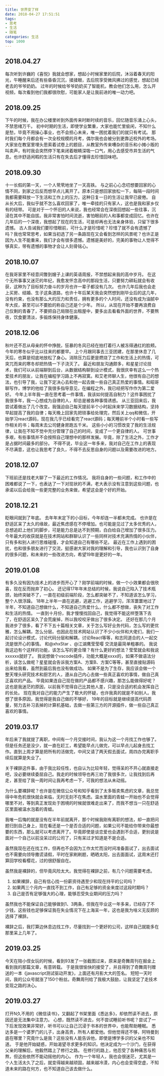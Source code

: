 ```yaml
---
title: 世界变了样
date: 2018-04-27 17:51:51
tags:
- 思考
- 生活
- 随笔
categories: 生活
top: 1000
---
```

## 2018.04.27
每次听到许巍的《喜悦》我就会想家，想起小时候家里的后院，沐浴着春天的阳光，午睡醒来后还有些昏昏沉沉，揉揉眼，去后院享受微风拂过的感觉，想起已经老去的爷爷奶奶。
过年的时候给爷爷奶奶买了智能机，教会他们怎么用，怎么开视频，每次看到他们我都很欣慰，可能家人是让我前进的唯一动力吧。

## 2018.09.25
下午的时候，我在办公楼里听到外面传来时断时续的音乐，回忆随音乐涌上心头，不禁思绪万千。
初中时期的生活，即使学业繁重，大家也能忙里偷闲，不知什么是愁，毕竟不用操心事业，也不会担心未来，唯一困扰着我们的就只有考试。
那时我们每个月都会有一次全校规模的月考，偶尔我也会被分到更靠近校外的考场。大家坐在教室里埋头思索着试卷上的题目，从教室外传来嘈杂的音乐和小摊小贩的叫卖声，有时我会突然停下笔来闭着眼睛深吸一口气，用心去感受市井生活的气息。也许舒适闲暇的生活只有在失去后才懂得去珍惜回味吧。
<!-- more -->

## 2018.09.30
十一长假的第一天，一个人茕茕地坐了一天高铁。
与之前心心念叨想要回家的心情不同，到家之后反而想早点儿离开了。原本只是想回家放松一下，每隔一段时间我都需要释放一下生活和工作上的压力，这种日复一日的生活让我早已疲倦。
自从长大后，我似乎就不怎么喜欢回家了，唯一牵挂的只有家人，这也是我和家乡仅有的纽带。
可是对于一个怀旧的人来说，我也经常会在深夜回想起一些往事，沉浸在其中不能自拔。我非常害怕时间流逝，害怕眼前的人和事都变成回忆。也许在几年后的一个深夜，我想起了现在的生活，可是却再也无法亲身体验，只留下很多遗憾。
古人告诫我们要珍惜眼前，可什么才是珍惜呢？珍惜了就不会有遗憾了吗？我也常常思考，如果当初选了另一条路现在又会看到怎样的风景呢？也许正是因为人生不能重来，我们才会有很多遗憾。遗憾是美好的，完美的事物让人觉得不够真实，带有遗憾的事物才会让人刻骨铭心。

## 2018.10.07
在我哥家里不经意间瞥到嫂子上课的英语周报，不禁想起来我的高中岁月。
在这个无所事事又迷茫的年纪，我愈发怀念高中的那段生活，只要努力耕耘就会有收获，这种为了目标努力奋斗的岁月也许一辈子都没有几次。
也许几年后我也会走上买房、结婚、生子这条道路，也许十年后某天我会突然想到刚毕业后的这几年，没有约束，也没有那么大的压力和责任，拥有更多的个人时间，还没有成为油腻中年大叔，甚至可以不要脸的称自己还是个少年。
所以，从现在开始不要再浪费自己仅剩的青春了，不要把自己局限在出租屋中，要多出去看看外面的世界，不要熬夜，饮食要清淡，多锻炼保持身体健康。

## 2018.12.06
秋叶还不忍从母亲的怀中挣脱，狂暴的冬风已经在拍打着行人被冻得通红的脸颊。
今年的寒冬似乎比以往来的都要早。
上个月跟同事去三亚团建，在那里休息了几天后，也算是彻底地放松了身心。消除压力后更是燃烧了工作和生活上的热情，可突兀而来的寒冬却把热情一下子浇灭了。
最近和朋友沟通颇多，和星星讨论技术，我们可以从前端聊到后台，从数据结构聊到设计模式，我很庆幸有这么一个热爱技术的朋友，让我在编程学习路上不再寂寞。和艾老师聊人生，他很有自己的想法，也引导了我，让我下定决心去和他一起去做一些自己真正热爱的事情。和昭哥聊写作，博学的他给了我很多指导意见，在编程之外，我已经把写作作为第二爱好。
今年上半年我一直在思考着一件事情，我该如何提高自制力？这件事困扰了我很多年，我一心想成为自律的人，却总是被各种事情诱惑。
从三亚回来后，我尝试着做出了几个改变。我强迫自己每天提前半个小时起床来学习数据结构，坚持早起提高了我的自律；每天晚上回家先把琐事给处理完，然后关上qq和微信，开始学习react源码，现在我几乎已经看完了react源码；每天睡前半个小时看一些写作相关的书；每周末去公司健身房跑五千米。
这些小小的习惯改变了我的生活规律，让我在不知不觉中充分管理了自己的时间，变成了一个更自律的人。
可世事多艰，有些事情并不会按照自己理想中的那样发展。毕竟，除了生活之外，工作才是占据时间最多的部分。
不得不说，毕业这一年多来，我对自己在工作上的表现不尽满意，这也让我思考了良久，不得不去反思自身的问题以及需要改进的地方。

## 2018.12.07
下班前还是找老大聊了一下最近的工作情况。
我将自身的一些问题，和工作中的困难都说了一下，也表达了一下对现状的不满，老大表示没有注意到这些问题，也承诺以后会给我一些更完整的业务来做，希望这会是个好的开始。

## 2018.12.21
眨眼间就到了年底。
去年年末定下的小目标，今年却连一半都未完成。
也许是在舒适区呆了太久的缘故，最近焦虑感在不停增加。也可能是见过了太多优秀的人，总想追赶上他们的脚步，可是能力总是达不到预期，白白给自己增加了很多压力。
今年最大的收获就是在技术网站和群聊认识了一些同样对技术充满热情的小伙伴，只有多和别人进行思维碰撞，才会知道自己有哪些不足。
最近在工作上遇到的困扰，也和很多朋友进行了交流，挺感谢大家对我的理解和引导，我也认识到了自身的很多问题，和未来的一些改进方向，希望19年是更好的一年。

## 2019.01.08
有多久没有因为技术上的进步而开心了？刚学前端的时候，做一个小效果都会很欣喜，现在反而抛弃了初心。
还记得17年年末总结的时候，我说自己陷入了技术瓶颈，始终突破不了，一直在初级前端阶段，怎么都突破不了，不知道该怎么学习，整个人很浮躁。
18年上半年一直在逃避，逃避工作，逃避学习，浑浑噩噩地过了半年，不知道自己想做什么，不知道自己热爱什么，什么都不想做，丧失了对工作和生活的热情。
一直到十月份，我才慢慢找回自己，我觉得不能这样堕落下去了，在舒适区呆久了会荒废掉，所以我咬咬牙做出了很多决定。
还好在那几个月我进步了很多，看了不下五十篇相关文章，关于怎么写好业务代码，怎么写的更优雅，怎么解耦，怎么分层。也因此在技术网站认识了不少小伙伴和大佬们，我们一起讨论设计模式，讨论代码分层和解耦，讨论React等等，和志同道合的人一起交流是很开心的事情。
和@xhxStar 、@江湖鹰莹莹嘤 交流是最简单粗暴的。
我说我这边有个这样的功能，该怎么写的更合理？有什么更好的想法？莹莹就会和我说xxxxxx就好了。
我说想做个vscode插件，功能大概是xxxx的，如果不做语法分析，该怎么做呢？星星就会告诉我方案A、方案B、方案C等等，甚至直接贴源码出来给我看，虽然到最后我也没有做成功。
如果不是为了生存，我应该会做一个整天埋头研究技术和厨艺的人，遵从自己内心去做一些真正喜欢的事情，做自己真正喜欢的产品。
毕竟如果连自己现在做的产品都不感兴趣，那怎么能做得好呢？这也是我迷茫的原因，以前我不觉得自己比其他人差，只是没合适的机会发挥自己的长处。
现在我对自己的能力产生了极大的怀疑，也许我真的就是不如别人。我想了很多原因，我觉得是我自己做的不够好，
19年的目标就是继续提高代码质量，努力去补习丢掉的计算机基础，去做一些第三方的开源插件，做一些自己真正喜欢的事情。

## 2019.03.17
年后来了我就提了离职，中间有一个月交接时间，我认为这一个月找工作也够了。但是任务还是没少，就一直在赶工，希望能早点儿做完，可以早点儿起身去找工作。直到上周才算是把所有的活做完，中间又请了两天假去面试，周四办完离职手续后就算是失业了。

关于裸辞这件事，由于我比较任性，也自认为比较年轻，觉得呆的不开心就直接走吧，没必要继续委屈自己。我走的时候领导也再三劝了我很多次，让我找到后再走，甚至给了我一周时间让我再考虑一下，可我的想法从未动摇。

为什么要裸辞呢？也许是在微信公众号和知乎看到了太多贩卖焦虑的文章，我总觉得中年危机很快就会来临，无时无刻不在焦虑。温水里面的青蛙一开始也不会觉得哪里不对，等到真正发现处于困境的时候就很难走出来了，而我不想当一只在舒适区里面被温水泡着的青蛙。

我唯一后悔的就是没有在半年前就离开，那个时候我刚有离职的想法，却一直把问题归到自己身上，现在看还是一个是否合适的问题，如果公司不能给你带来你最想要的东西，那么就可以考虑离开了。毕竟即使是谈恋爱也会遇到不合适，更别说是面对一个自己以前没呆过的公司了，只有呆过才知道是不是合适。

虽然我现在还在找工作，但再也不会因为工作太忙而没时间准备面试了，出去面试也不需要向领导撒谎请假，平时在家刷刷题，晒晒太阳，出去面面试，这周末还打算回学校看樱花，过的很舒服自在。

虽然我是裸辞的，但毕竟风险太大。我觉得在裸辞之前，有几个问题需要考虑。

1. 如果裸辞，自己有信心找一份薪资待遇至少和现在持平的公司吗？
2. 如果两三个月内一直找不到工作，自己有足够的资金来度过这段时期吗？
3. 自己是否有足够强大的心理，能够忍受失业期间的压力吗？

虽然我也不能保证自己能够做到1、3两条，但我在毕业这一年多来，已经存了不少钱，这些钱也足够保证我在失业情况下在上海呆一年，这也是我为啥义无反顾的选择了裸辞。

裸辞之后，我打算边休息边找工作，尽量找到一个更好的公司，这样自己就能多在那里呆上几年了。

## 2019.03.25
今天在陪小侄女玩的时候，看到93发了一张截图过来，原来是奇舞周刊在掘金上看到我的那篇文章，有意转载。
于是我很愉快的接受了，并且得到了奇舞周刊赠送的一本《javascript测试驱动开发》，上面还有月影大大的签名。
短短一天时间，我的公众号就涨了150个粉丝。奇舞周刊给了我极大鼓励，让我坚定了走技术变现之路的决心。

## 2019.03.27
打开N久不用的《微信读书》，又翻起了书架里面《悉达多》，却依然读不进去，原因还是无法集中注意力。
心想，既然读不进去，何不尝试睡前听书呢？尝试了一下后发现效果非常好，听书可以让自己沉浸于书本的世界中，也能帮助睡眠。
悉达多是一个婆罗门的儿子，出身高贵，所有人都爱他。但他觉得还不够，阿特曼到底在哪里？究竟什么是我？这些没有人能告诉他，即使是博学多识的父亲也不知道。
于是他开始疑惑，开始渴望寻求更多的知识。他决定成为一个沙门，在获得父亲的理解后，他毅然踏上了修行之路。
在修行的路上，他忍受了各种痛苦与煎熬，但这些依然不能动摇他的内心。
作为一个年轻人，我也会很迷茫，尤其是一个人生活太久了之后，就变得越来越顽固，越来越冷漠，内心也会变得空虚，不知道未来的路在何方，也不知道自己该去做什么。